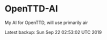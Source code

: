 # OpenTTD-AI
My AI for OpenTTD, will use primarily air

Latest backup: Sun Sep 22 02:53:02 UTC 2019
